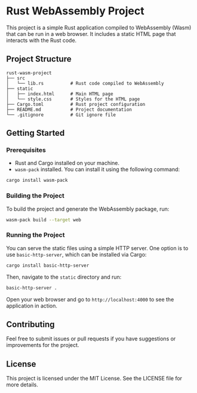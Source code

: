 # Rust WebAssembly Project

This project is a simple Rust application compiled to WebAssembly (Wasm) that can be run in a web browser. It includes a static HTML page that interacts with the Rust code.

## Project Structure

```
rust-wasm-project
├── src
│   └── lib.rs          # Rust code compiled to WebAssembly
├── static
│   ├── index.html      # Main HTML page
│   └── style.css       # Styles for the HTML page
├── Cargo.toml          # Rust project configuration
├── README.md           # Project documentation
└── .gitignore          # Git ignore file
```

## Getting Started

### Prerequisites

- Rust and Cargo installed on your machine.
- `wasm-pack` installed. You can install it using the following command:

```bash
cargo install wasm-pack
```

### Building the Project

To build the project and generate the WebAssembly package, run:

```bash
wasm-pack build --target web
```

### Running the Project

You can serve the static files using a simple HTTP server. One option is to use `basic-http-server`, which can be installed via Cargo:

```bash
cargo install basic-http-server
```

Then, navigate to the `static` directory and run:

```bash
basic-http-server .
```

Open your web browser and go to `http://localhost:4000` to see the application in action.

## Contributing

Feel free to submit issues or pull requests if you have suggestions or improvements for the project.

## License

This project is licensed under the MIT License. See the LICENSE file for more details.